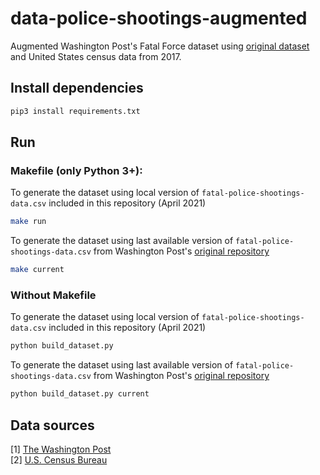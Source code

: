 # data-police-shootings-augmented
Augmented Washington Post's Fatal Force dataset using [original dataset](https://github.com/washingtonpost/data-police-shootings) and United States census data from 2017.

## Install dependencies

```bash
pip3 install requirements.txt
```

## Run

### Makefile (only Python 3+):

To generate the dataset using local version of `fatal-police-shootings-data.csv` included in this repository (April 2021)
```bash
make run
```
To generate the dataset using last available version of `fatal-police-shootings-data.csv` from Washington Post's [original repository](https://github.com/washingtonpost/data-police-shootings)

```bash
make current
```

### Without Makefile

To generate the dataset using local version of `fatal-police-shootings-data.csv` included in this repository (April 2021)
```bash
python build_dataset.py
```
To generate the dataset using last available version of `fatal-police-shootings-data.csv` from Washington Post's [original repository](https://github.com/washingtonpost/data-police-shootings)

```bash
python build_dataset.py current
```

## Data sources

[1] [The Washington Post](https://github.com/washingtonpost/data-police-shootings)  
[2] [U.S. Census Bureau](https://www.census.gov/newsroom/press-kits/2018/acs-1year.html)


